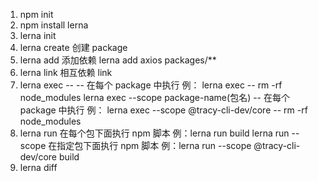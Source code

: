 1. npm init
2. npm install lerna
3. lerna init
4. lerna create 创建 package
5. lerna add 添加依赖
   lerna add axios packages/\*\*
6. lerna link 相互依赖 link
7. lerna exec --<command> -- 在每个 package 中执行 例： lerna exec -- rm -rf node_modules
   lerna exec --scope package-name(包名) -- 在每个 package 中执行 例： lerna exec --scope @tracy-cli-dev/core -- rm -rf node_modules
8. lerna run 在每个包下面执行 npm 脚本 例：lerna run build
   lerna run --scope 在指定包下面执行 npm 脚本 例：lerna run --scope @tracy-cli-dev/core build
9. lerna diff
